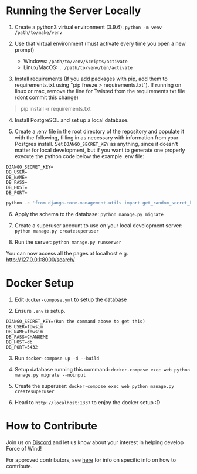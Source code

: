 # Running the Server Locally

1. Create a python3 virtual environment (3.9.6):
`python -m venv /path/to/make/venv`

2. Use that virtual environment (must activate every time you open a new prompt)
    - Windows: `/path/to/venv/Scripts/activate` 
    - Linux/MacOS: `. /path/to/venv/bin/activate`

3. Install requirements (If you add packages with pip, add them to requirements.txt using "pip freeze > requirements.txt"). If running on linux or mac, remove the line for Twisted from the requirements.txt file (dont commit this change)
> pip install -r requirements.txt

4. Install PostgreSQL and set up a local database.

5. Create a .env file in the root directory of the repository and populate it with the following, filling in as necessary with information from your Postgres install. Set `DJANGO_SECRET_KEY` as anything, since it doesn't matter for local development, but if you want to generate one properly execute the python code below the example .env file:
```
DJANGO_SECRET_KEY=
DB_USER=
DB_NAME=
DB_PASS=
DB_HOST=
DB_PORT=
```

```sh
python -c 'from django.core.management.utils import get_random_secret_key; print(get_random_secret_key())'
```

6. Apply the schema to the database:
`python manage.py migrate`

7. Create a superuser account to use on your local development server:
`python manage.py createsuperuser`

8. Run the server:
`python manage.py runserver`

You can now access all the pages at localhost e.g. http://127.0.0.1:8000/search/

# Docker Setup

1. Edit `docker-compose.yml` to setup the database

2. Ensure `.env` is setup.
```
DJANGO_SECRET_KEY=(Run the command above to get this)
DB_USER=fowsim
DB_NAME=fowsim
DB_PASS=CHANGEME
DB_HOST=db
DB_PORT=5432
```

3. Run `docker-compose up -d --build`

4. Setup database running this command:
`docker-compose exec web python manage.py migrate --noinput`

5. Create the superuser:
`docker-compose exec web python manage.py createsuperuser`

6. Head to `http://localhost:1337` to enjoy the docker setup :D

# How to Contribute
Join us on [Discord](https://discord.com/invite/8S5XW6pUEF) and let us know about your interest in helping develop Force of Wind!

For approved contributors, see [here](/CONTRIBUTORS.md) for info on specific info on how to contribute.
